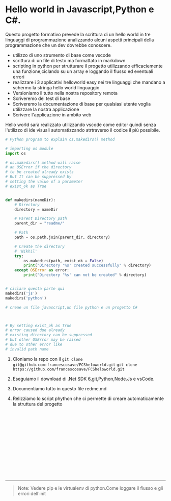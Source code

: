 # Hello world in Javascript,Python e C#.

Questo progetto formativo prevede la scrittura di un hello world 
in tre linguaggi di programmazione analizzando alcuni aspetti 
principali della programmazione che un dev dovrebbe conoscere.

- utilizzo di uno strumento di base come vscode
- scrittura di un file di testo ma formattato in markdown
- scripting in python per strutturare il progetto utilizzando efficaciemente una funzione,ciclando su un array e loggando il flusso ed eventuali errori
- realizzare i 3 applicativi helloworld easy nei tre linguaggi che mandano a schermo la stringa hello world linguaggio
- Versioniamo il tutto nella nostra repository remota
- Scriveremo dei test di base
- Scriveremo la documentazione di base per qualsiasi utente voglia utilizzare la nostra applicazione
- Scrivere l'applicazione in ambito web

Hello world sarà realizzato utilizzando vscode come editor quindi senza l'utilizzo di ide visuali
automatizzando atrtraverso il codice il più possibile.

``` python
# Python program to explain os.makedirs() method

# importing os module
import os

# os.makedirs() method will raise
# an OSError if the directory
# to be created already exists
# But It can be suppressed by
# setting the value of a parameter
# exist_ok as True


def makedirs(nameDir):
    # Directory
    directory = nameDir

    # Parent Directory path
    parent_dir = "readme/"

    # Path
    path = os.path.join(parent_dir, directory)

    # Create the directory
    # 'Nikhil'
    try:
        os.makedirs(path, exist_ok = False)
        print("Directory '%s' created successfully" % directory)
    except OSError as error:
        print("Directory '%s' can not be created" % directory)


# ciclare questa parte qui
makedirs('js')
makedirs('python')

# creae un file javascript,un file python e un progetto C#



# By setting exist_ok as True
# error caused due already
# existing directory can be suppressed
# but other OSError may be raised
# due to other error like
# invalid path name

```

1. Cloniamo la repo con il 
  ```git clone git@github.com:francescosave/FCSheloworld.git```
  ```git clone https://github.com/francescosave/FCSheloworld.git```

3. Eseguiamo il download di .Net SDK 6,git,Python,Node.Js e vsCode.

2. Documentiamo tutto in questo file redme.md

3. Relizziamo lo script phython che ci permette di creare automaticamente la struttura del progetto 



<br/>
<br/>
<br/>
<br/>
<br/>
<br/>
<br/>
<br/>
<br/>
<br/>
<br/>
<br/>




---
> Note: Vedere pip e le virtualenv di python.Come loggare il flusso e gli errori dell'init








